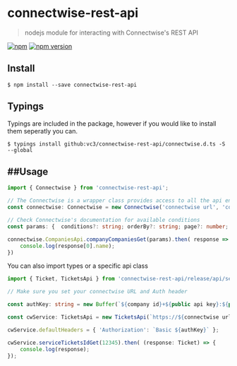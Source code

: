 # connectwise-rest-api

> nodejs module for interacting with Connectwise's REST API

[![npm](https://img.shields.io/npm/dt/connectwise-rest-api.svg?style=flat-square)](https://www.npmjs.com/package/connectwise-rest-api)
[![npm version](https://img.shields.io/npm/v/connectwise-rest-api.svg?style=flat-square)](https://www.npmjs.com/package/connectwise-rest-api)
## Install

```
$ npm install --save connectwise-rest-api
```

## Typings

Typings are included in the package, however if you would like to install them seperatly you can.

```
$ typings install github:vc3/connectwise-rest-api/connectwise.d.ts -S --global
```


##Usage
---------

```ts
import { Connectwise } from 'connectwise-rest-api';

// The Connectwise is a wrapper class provides access to all the api endpoints and methods.
const connectwise: Connectwise = new Connectwise('connectwise url', 'company name', 'public api key', 'private api key');

// Check Connectwise's documentation for available conditions
const params: {  conditions?: string; orderBy?: string; page?: number; pageSize?: number; } = { your params };

connectwise.CompaniesApi.companyCompaniesGet(params).then( response => {
    console.log(response[0].name);
})
```

You can also import types or a specific api class

```ts
import { Ticket, TicketsApi } from 'connectwise-rest-api/release/api/serviceAPI';

// Make sure you set your connectwise URL and Auth header

const authKey: string = new Buffer(`${company id}+${public api key}:${private api key}`).toString('base64');

const cwService: TicketsApi = new TicketsApi(`https://${connectwise url}/v4_6_release/apis/3.0`);

cwService.defaultHeaders = { 'Authorization': `Basic ${authKey}` };

cwService.serviceTicketsIdGet(12345).then( (response: Ticket) => {
    console.log(response);
});
```
